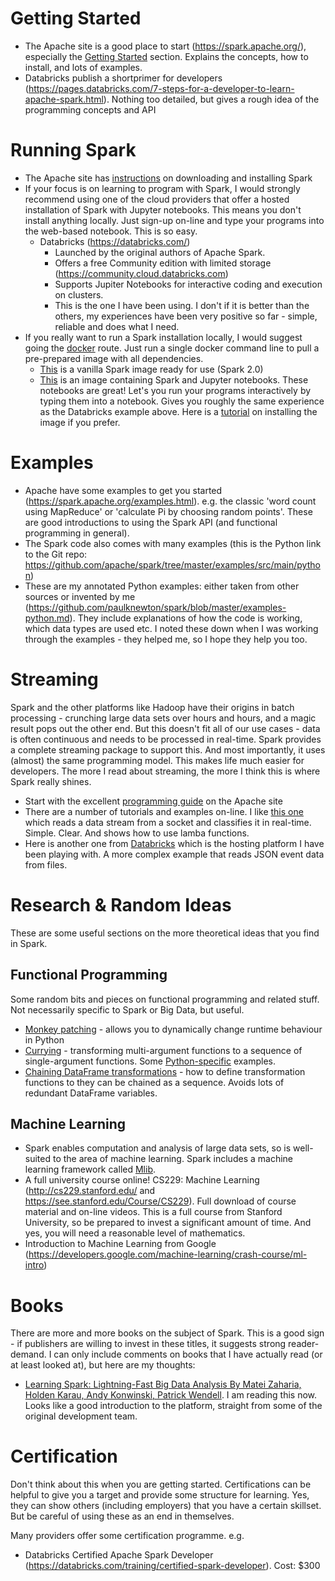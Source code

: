 # Getting Started
* The Apache site is a good place to start (https://spark.apache.org/), especially the [Getting Started](https://spark.apache.org/docs/latest/quick-start.html) section. Explains the concepts, how to install, and lots of examples.
* Databricks publish a shortprimer for developers (https://pages.databricks.com/7-steps-for-a-developer-to-learn-apache-spark.html). Nothing too detailed, but gives a rough idea of the programming concepts and API

# Running Spark
* The Apache site has [instructions](https://spark.apache.org/downloads.html) on downloading and installing Spark
* If your focus is on learning to program with Spark, I would strongly recommend using one of the cloud providers that offer a hosted installation of Spark with Jupyter notebooks. This means you don't install anything locally. Just sign-up on-line and type your programs into the web-based notebook. This is so easy.
    * Databricks (https://databricks.com/)
        * Launched by the original authors of Apache Spark.
        * Offers a free Community edition with limited storage (https://community.cloud.databricks.com)
        * Supports Jupiter Notebooks for interactive coding and execution on clusters.
        * This is the one I have been using. I don't if it is better than the others, my experiences have been very positive so far - simple, reliable and does what I need.
* If you really want to run a Spark installation locally, I would suggest going the [docker](https://spark.apache.org/downloads.html) route. Just run a single docker command line to pull a pre-prepared image with all dependencies.
    * [This](https://github.com/CoorpAcademy/docker-pyspark) is a vanilla Spark image ready for use (Spark 2.0)
    * [This](https://jupyter-docker-stacks.readthedocs.io/en/latest/index.html) is an image containing Spark and Jupyter notebooks. These notebooks are great! Let's you run your programs interactively by typing them into a notebook. Gives you roughly the same experience as the Databricks example above. Here is a [tutorial](https://levelup.gitconnected.com/using-docker-and-pyspark-134cd4cab867) on installing the image if you prefer.
    
# Examples
* Apache have some examples to get you started (https://spark.apache.org/examples.html). e.g. the classic 'word count using MapReduce' or 'calculate Pi by choosing random points'. These are good introductions to using the Spark API (and functional programming in general).
* The Spark code also comes with many examples (this is the Python link to the Git repo: https://github.com/apache/spark/tree/master/examples/src/main/python)
* These are my annotated Python examples: either taken from other sources or invented by me (https://github.com/paulknewton/spark/blob/master/examples-python.md). They include explanations of how the code is working, which data types are used etc. I noted these down when I was working through the examples - they helped me, so I hope they help you too.

# Streaming
Spark and the other platforms like Hadoop have their origins in batch processing - crunching large data sets over hours and hours, and a magic result pops out the other end. But this doesn't fit all of our use cases - data is often continuous and needs to be processed in real-time. Spark provides a complete streaming package to support this. And most importantly, it uses (almost) the same programming model. This makes life much easier for developers. The more I read about streaming, the more I think this is where Spark really shines.

* Start with the excellent [programming guide](https://spark.apache.org/docs/latest/streaming-programming-guide.html) on the Apache site
* There are a number of tutorials and examples on-line. I like [this one](https://prateekvjoshi.com/2015/12/22/analyzing-real-time-data-with-spark-streaming-in-python/) which reads a data stream from a socket and classifies it in real-time. Simple. Clear. And shows how to use lamba functions.
* Here is another one from [Databricks](https://databricks.com/spark/getting-started-with-apache-spark/streaming) which is the hosting platform I have been playing with. A more complex example that reads JSON event data from files.

# Research & Random Ideas
These are some useful sections on the more theoretical ideas that you find in Spark.

## Functional Programming
Some random bits and pieces on functional programming and related stuff. Not necessarily specific to Spark or Big Data, but useful.
* [Monkey patching](https://www.geeksforgeeks.org/monkey-patching-in-python-dynamic-behavior/) - allows you to dynamically change runtime behaviour in Python
* [Currying](https://en.wikipedia.org/wiki/Currying) - transforming multi-argument functions to a sequence of single-argument functions. Some [Python-specific](https://www.python-course.eu/currying_in_python.php) examples.
* [Chaining DataFrame transformations](https://medium.com/@mrpowers/chaining-custom-pyspark-transformations-4f38a8c7ae55) - how to define transformation functions to they can be chained as a sequence. Avoids lots of redundant DataFrame variables.

## Machine Learning
* Spark enables computation and analysis of large data sets, so is well-suited to the area of machine learning. Spark includes a machine learning framework called [Mlib](https://spark.apache.org/mllib/).
* A full university course online! CS229: Machine Learning (http://cs229.stanford.edu/ and https://see.stanford.edu/Course/CS229). Full download of course material and on-line videos. This is a full course from Stanford University, so be prepared to invest a significant amount of time. And yes, you will need a reasonable level of mathematics.
* Introduction to Machine Learning from Google (https://developers.google.com/machine-learning/crash-course/ml-intro)

# Books
There are more and more books on the subject of Spark. This is a good sign - if publishers are willing to invest in these titles, it suggests strong reader-demand. I can only include comments on books that I have actually read (or at least looked at), but here are my thoughts:
* [Learning Spark: Lightning-Fast Big Data Analysis By Matei Zaharia, Holden Karau, Andy Konwinski, Patrick Wendell](http://shop.oreilly.com/product/0636920028512.do). I am reading this now. Looks like a good introduction to the platform, straight from some of the original development team.

# Certification
Don't think about this when you are getting started. Certifications can be helpful to give you a target and provide some structure for learning. Yes, they can show others (including employers) that you have a certain skillset. But be careful of using these as an end in themselves.

Many providers offer some certification programme. e.g.
* Databricks Certified Apache Spark Developer (https://databricks.com/training/certified-spark-developer). Cost: $300

